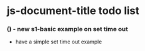 # js-document-title todo list

### () - new s1-basic example on set time out
* have a simple set time out example